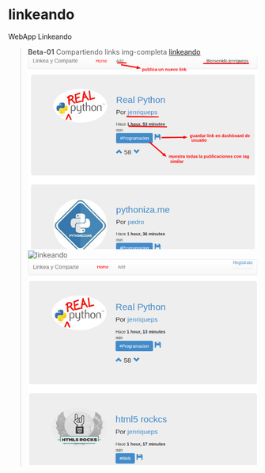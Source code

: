 linkeando
=========

WebApp Linkeando
>__Beta-01__
>Compartiendo links img-completa [linkeando](https://drive.google.com/file/d/0Byz34Nj0Miv9bDdYY2hrRHFnd2c/edit?usp=sharing)
![linkeando](img-linkeando/linkeando0.png)
![linkeando](img-linkeando/form.png)
![linkeando](img-linkeando/linkeando.png)